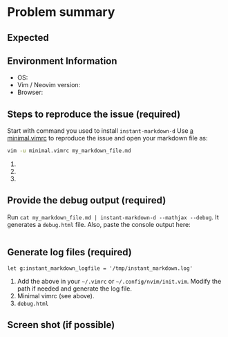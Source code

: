 # Problem summary

## Expected


## Environment Information

 * OS:
 * Vim / Neovim version:
 * Browser:

## Steps to reproduce the issue (required)

Start with command you used to install `instant-markdown-d` Use [a
minimal.vimrc](https://raw.githubusercontent.com/instant-markdown/vim-instant-markdown/master/doc/minimal.vimrc)
to reproduce the issue and open your markdown file as:

```sh
vim -u minimal.vimrc my_markdown_file.md
```

 1.
 2.
 3.


## Provide the debug output (required)

Run `cat my_markdown_file.md | instant-markdown-d --mathjax --debug`. It
generates a `debug.html` file. Also, paste the console output here:

```sh

```


## Generate log files (required)

```
let g:instant_markdown_logfile = '/tmp/instant_markdown.log'
```

 1. Add the above in your `~/.vimrc` or `~/.config/nvim/init.vim`. Modify the
    path if needed and generate the log file.
 1. Minimal vimrc (see above).
 1. `debug.html`


## Screen shot (if possible)



